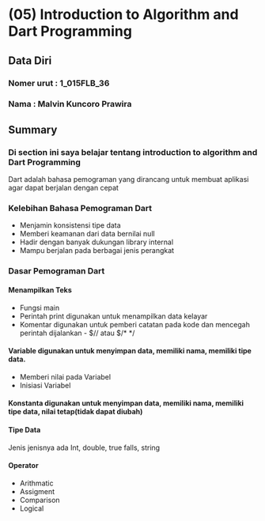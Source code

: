 # (05) Introduction to Algorithm and Dart Programming

## Data Diri

### Nomer urut  : 1_015FLB_36
### Nama        : Malvin Kuncoro Prawira

## Summary
### Di section ini saya belajar tentang introduction to algorithm and Dart Programming
Dart adalah bahasa pemograman yang dirancang untuk membuat aplikasi agar dapat berjalan dengan cepat

### Kelebihan Bahasa Pemograman Dart
- Menjamin konsistensi tipe data
- Memberi keamanan dari data bernilai null
- Hadir dengan banyak dukungan library internal
- Mampu berjalan pada berbagai jenis perangkat 

### Dasar Pemograman Dart

#### Menampilkan Teks
- Fungsi main
- Perintah print digunakan untuk menampilkan data kelayar
- Komentar digunakan untuk pemberi catatan pada kode dan mencegah perintah dijalankan - $// atau $/* */

#### Variable digunakan untuk menyimpan data, memiliki nama, memiliki tipe data.
- Memberi nilai pada Variabel
- Inisiasi Variabel

#### Konstanta digunakan untuk menyimpan data, memiliki nama, memiliki tipe data, nilai tetap(tidak dapat diubah)
#### Tipe Data 
Jenis jenisnya ada Int, double, true falls, string

#### Operator
- Arithmatic
- Assigment
- Comparison
- Logical

